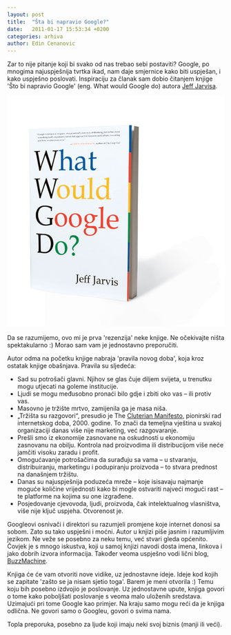 ```yaml
---
layout: post
title:  "Šta bi napravio Google?"
date:   2011-01-17 15:53:34 +0200
categories: arhiva
author: Edin Cenanovic
---
```

Zar to nije pitanje koji bi svako od nas trebao sebi postaviti? Google, po mnogima najuspješnija tvrtka ikad, nam daje smjernice kako biti uspješan, i kako uspješno poslovati. Inspiraciju za članak sam dobio čitanjem knjige 'Što bi napravio Google' (eng. What would Google do) autora [Jeff Jarvisa].

<img src="/assets/google_what_1.jpg" width="600" />

Da se razumijemo, ovo mi je prva 'rezenzija' neke knjige. Ne očekivajte ništa spektakularno :) Morao sam vam je jednostavno preporučiti.

Autor odma na početku knjige nabraja 'pravila novog doba', koja kroz ostatak knjige obašnjava. Pravila su sljedeća:

- Sad su potrošači glavni. Njihov se glas čuje diljem svijeta, u trenutku mogu utjecati na goleme institucije.
- Ljudi se mogu međusobno pronaći bilo gdje i zbiti oko vas – ili protiv vas.
- Masovno je tržište mrtvo, zamijenila ga je masa niša.
- „Tržišta su razgovori“, presudio je The [Cluterian Manifesto], pionirski rad internetskog doba, 2000. godine. To znači da temeljna vještina u svakoj organizaciji danas više nije marketing, već razgovaranje.
- Prešli smo iz ekonomije zasnovane na oskudnosti u ekonomiju zasnovanu na obilju. Kontrola nad proizvodima ili distribucijom više neće jamčiti visoku zaradu i profit.
- Omogućavanje potrošačima da surađuju sa vama – u stvaranju, distribuiranju, marketingu i podupiranju proizvoda – to stvara prednost na današnjem tržištu.
- Danas su najuspješnija poduzeća mreže – koje isisavaju najmanje moguće količine vrijednosti kako bi mogle ostvariti najveći mogući rast – te platforme na kojima su one izgrađene.
- Posjedovanje cjevovoda, ljudi, proizvoda, čak intelektualnog vlasništva, više nije ključ uspjeha. Otvorenost je.

Googleovi osnivači i direktori su razumjeli promjene koje internet donosi sa sobom. Zato su tako uspješni i moćni. Autor u knjizi piše jasnim i razumljivim jezikom. Ne veže se posebno za neku temu, već stvari gleda općenito. Čovjek je s mnogo iskustva, koji u samoj knjizi navodi dosta imena, linkova i jako dobrih izvora informacija. Također veoma uspješno vodi lični blog, [BuzzMachine].

Knjiga će će vam otvoriti nove vidike, uz jednostavne ideje. Ideje kod kojih se zapitate 'zašto se ja nisam sjetio toga'. Barem je meni otvorila :) Temu  koju bih posebno izdvojio je poslovanje. Uz jednostavne upute, knjiga govori o tome kako poboljšati poslovanje s veoma malo uloženih sredstava. Uzimajući pri tome Google kao primjer. Na kraju samo mogu reći da je knjiga odlična. Ne govori samo o Googleu, govori o svima nama.

Topla preporuka, posebno za ljude koji imaju neki svoj biznis (manji ili veći).

[Jeff Jarvisa]: https://twitter.com/jeffjarvis
[Cluterian Manifesto]: http://www.cluetrain.com/book.html
[BuzzMachine]: http://buzzmachine.com/
